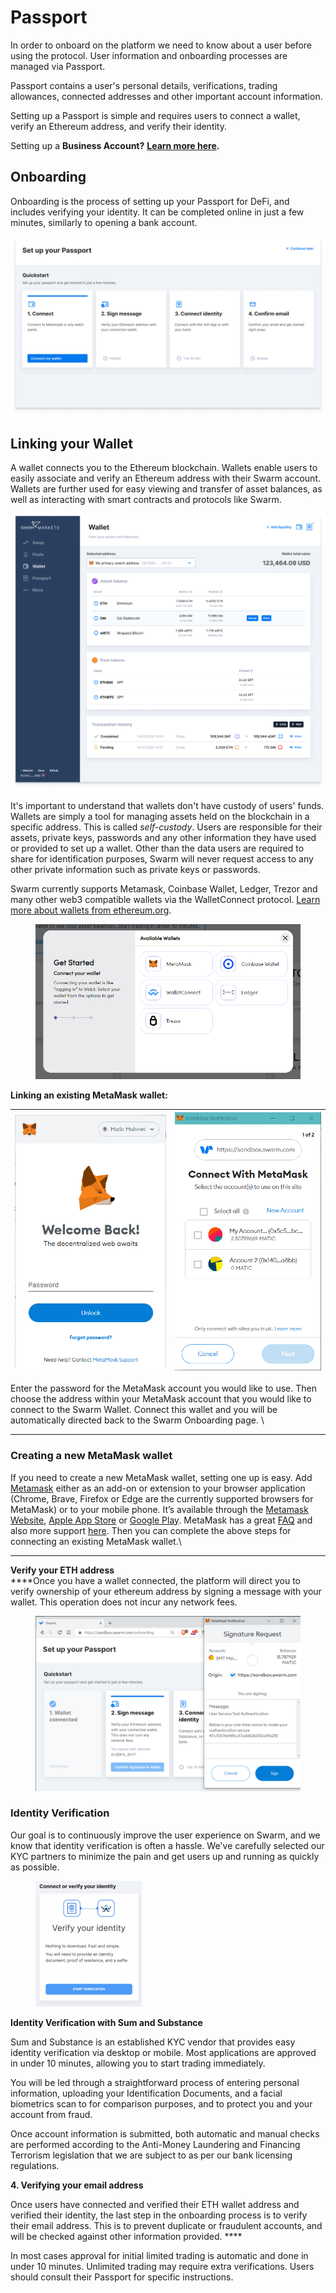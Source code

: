 # Passport

In order to onboard on the platform we need to know about a user before using the protocol. User information and onboarding processes are managed via Passport.

Passport contains a user's personal details, verifications, trading allowances, connected addresses and other important account information.

Setting up a Passport is simple and requires users to connect a wallet, verify an Ethereum address, and verify their identity.

Setting up a **Business Account?** [**Learn more here**](businesses.md)**.** &#x20;

## Onboarding

Onboarding is the process of setting up your Passport for DeFi, and includes verifying your identity. It can be completed online in just a few minutes, similarly to opening a bank account.

![](<../.gitbook/assets/image (37).png>)

## Linking your Wallet

A wallet connects you to the Ethereum blockchain. Wallets enable users to easily associate and verify an Ethereum address with their Swarm account. Wallets are further used for easy viewing and transfer of asset balances, as well as interacting with smart contracts and protocols like Swarm.

![](<../.gitbook/assets/image (15).png>)

It's important to understand that wallets don't have custody of users' funds. Wallets are simply a tool for managing assets held on the blockchain in a specific address. This is called _self-custody_. Users are responsible for their assets, private keys, passwords and any other information they have used or provided to set up a wallet. Other than the data users are required to share for identification purposes, Swarm will never request access to any other private information such as private keys or passwords.

Swarm currently supports Metamask, Coinbase Wallet, Ledger, Trezor and many other web3 compatible wallets via the WalletConnect protocol. [Learn more about wallets from ethereum.org](https://ethereum.org/en/wallets/).

<figure><img src="../.gitbook/assets/image (1).png" alt=""><figcaption></figcaption></figure>

**Linking an existing MetaMask wallet:**

| ![](<../.gitbook/assets/image (31).png>) | ![](<../.gitbook/assets/image (8).png>) |
| ---------------------------------------- | --------------------------------------- |

Enter the password for the MetaMask account you would like to use. Then choose the address within your MetaMask account that you would like to connect to the Swarm Wallet. Connect this wallet and you will be automatically directed back to the Swarm Onboarding page. \\

***

### **Creating a new MetaMask wallet**

If you need to create a new MetaMask wallet, setting one up is easy. Add [Metamask](https://metamask.io) either as an add-on or extension to your browser application (Chrome, Brave, Firefox or Edge are the currently supported browsers for MetaMask) or to your mobile phone. It’s available through the [Metamask Website](https://metamask.io), [Apple App Store](https://apps.apple.com) or [Google Play](https://play.google.com/store/apps/details?id=io.metamask). MetaMask has a great [FAQ](https://metamask.io/faqs.html) and also more support [here](https://metamask.zendesk.com/hc/en-us). Then you can complete the above steps for connecting an existing MetaMask wallet.\\

***

**Verify your ETH address**\
\*\*\*\*Once you have a wallet connected, the platform will direct you to verify ownership of your ethereum address by signing a message with your wallet. This operation does not incur any network fees.

<figure><img src="../.gitbook/assets/image (25).png" alt=""><figcaption></figcaption></figure>

### Identity Verification

Our goal is to continuously improve the user experience on Swarm, and we know that identity verification is often a hassle. We've carefully selected our KYC partners to minimize the pain and get users up and running as quickly as possible.

<figure><img src="../.gitbook/assets/image.png" alt="" width="170"><figcaption></figcaption></figure>

**Identity Verification with Sum and Substance**

Sum and Substance is an established KYC vendor that provides easy identity verification via desktop or mobile. Most applications are approved in under 10 minutes, allowing you to start trading immediately.

You will be led through a straightforward process of entering personal information, uploading your Identification Documents, and a facial biometrics scan to for comparison purposes, and to protect you and your account from fraud.

Once account information is submitted, both automatic and manual checks are performed according to the Anti-Money Laundering and Financing Terrorism legislation that we are subject to as per our bank licensing regulations.

**4. Verifying your email address**

Once users have connected and verified their ETH wallet address and verified their identity, the last step in the onboarding process is to verify their email address. This is to prevent duplicate or fraudulent accounts, and will be checked against other information provided. \*\*\*\*

In most cases approval for initial limited trading is automatic and done in under 10 minutes. Unlimited trading may require extra verifications. Users should consult their Passport for specific instructions.
